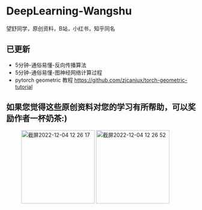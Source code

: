 # DeepLearning-Wangshu
望舒同学，原创资料，B站，小红书，知乎同名

## 已更新
- 5分钟-通俗易懂-反向传播算法
- 5分钟-通俗易懂-图神经网络计算过程
- pytorch geometric 教程 https://github.com/zjcanjux/torch-geometric-tutorial



## 如果您觉得这些原创资料对您的学习有所帮助，可以奖励作者一杯奶茶:)


<figure class="half">
  <img width="195" alt="截屏2022-12-04 12 26 17" src="https://user-images.githubusercontent.com/37158421/205474489-5ac85cdc-ef1c-4e26-ba16-81de17c64ebf.png">
  <img width="195" alt="截屏2022-12-04 12 26 52" src="https://user-images.githubusercontent.com/37158421/205474490-202b0749-613d-416e-8d2e-3d6ac034e9e8.png">
</figure>
